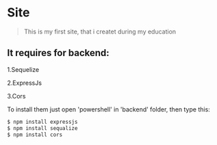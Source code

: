 Site
==========================================================

>This is my first site, that i createt during my education

It requires for backend:
---------------------------------------------------------

1.Sequelize

2.ExpressJs

3.Cors


To install them just open 'powershell' in 'backend' folder, then type this:

```bash
$ npm install expressjs
$ npm install sequalize
$ npm install cors
```
